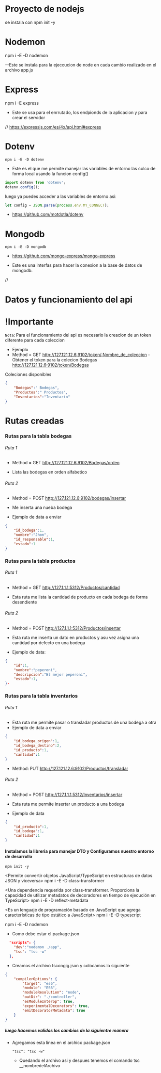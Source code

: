 # Proyecto de nodejs
se instala con npm init -y


# Nodemon
npm i -E -D nodemon

--Este se instala para la ejeccucion de node en cada cambio realizado en el archivo app.js

# Express
npm i -E express

- Este se usa para el enrrutado, los endpionds de la aplicacion y para crear el servidor 

// https://expressjs.com/es/4x/api.html#express

# Dotenv
```
npm i -E -D dotenv
```

- Este es el que me permite manejar las variables de entorno
las colco de forma local usando la funcion config()

```javascript
import dotenv from 'dotenv';
dotenv.config();
```

luego ya puedes acceder a las variables de entorno asi: 
```javascript
let config = JSON.parse(process.env.MY_CONNECT);
```

- https://github.com/motdotla/dotenv

# Mongodb
```
npm i -E -D mongodb
```
- https://github.com/mongo-express/mongo-express

- Este es una interfas para hacer la conexion a la base de datos de mongodb.

// 

# Datos y funcionamiento del api
# !Importante
`Nota`: Para el funcionamiento del api es necesario la creacion de un token diferente para cada coleccion
- Ejemplo
- Method = GET
http://127.121.12.6:9102/token/:Nombre_de_coleccion
-Obtener el token para la colecion Bodegas
http://127.121.12.6:9102/token/Bodegas


Coleciones disponibles
```json
{
    "Bodegas":" Bodegas",
    "Productos":" Productos",
    "Inventarios":"Inventario"
}
```


# Rutas creadas

### Rutas para la tabla bodegas 

###### Ruta 1 
- Method = GET
http://127.121.12.6:9102/Bodegas/orden

- Lista las bodegas en orden alfabetico

###### Ruta 2
- Method = POST
http://127.121.12.6:9102/bodegas/insertar

- Me inserta una nueba bodega 
- Ejemplo de data a enviar
```json
{
    "id_bodega":1,
    "nombre":"Jhon",
    "id_responsable":1,
    "estado":1
}
```


### Rutas para la tabla productos


###### Ruta 1
- Method = GET
http://127.1.1.1:5312/Productos/cantidad

- Esta ruta me lista la cantidad de producto en cada bodega de forma desendiente



###### Ruta 2
- Method = POST
http://127.1.1.1:5312/Productos/insertar

- Esta ruta me inserta un dato en productos y asu vez asigna una cantidad por defecto en una bodega

- Ejemplo de data:
```json
{
    "id":1,
    "nombre":"peperoni",
    "descripcion":"El mejor peperoni",
    "estado":1,
}-
```


### Rutas para la tabla inventarios 
###### Ruta 1
- Esta ruta me permite pasar o transladar productos de una bodega a otra 
- Ejemplo de data  a enviar

```json
{
    "id_bodega_origen":1,
    "id_bodega_destino":2,
    "id_producto":1,
    "cantidad":1
}
```
- Method: PUT
http://127.121.12.6:9102/Productos/transladar


###### Ruta 2
- Method = POST
http://127.1.1.1:5312/Inventarios/insertar

- Esta ruta me permite insertar un producto a una bodega
- Ejemplo de data
```json
{
    "id_producto":1,
    "id_bodega":1,
    "cantidad":1
}
```

#### Instalamos la libreria para manejar DTO y Configuramos nuestro entorno de desarrollo

``` 
npm init -y
```

<Permite convertir objetos JavaScript/TypeScript en estructuras de datos JSON y viceversa>
npm i -E -D class-transformer

<Una dependencia requerida por class-transformer. Proporciona la capacidad de utilizar metadatos de decoradores en tiempo de ejecución en TypeScript>
npm i -E -D reflect-metadata

<Es un lenguaje de programación basado en JavaScript que agrega características de tipo estático a JavaScript>
npm i -E -D typescript

<Esta libreria es para ejecutar los cambios en el servidor en tiempo real>
npm i -E -D nodemon  

- Como debe estar el package.json
```json
  "scripts": {
    "dev":"nodemon ./app",
    "tsc": "tsc -w"
  },
```
- Creamos el archivo tscongig.json y colocamos lo siguiente
```json
{
    "compilerOptions": {
        "target": "es6", 
        "module": "ES6", 
        "moduleResolution": "node",
        "outDir": "./controller", 
        "esModuleInterop": true,
        "experimentalDecorators": true,
        "emitDecoratorMetadata": true
    }
}
```
##### luego hacemos validos los cambios de la siguientre manera
- Agregamos esta linea en el archico package.json
    ```
    "tsc": "tsc -w"
    ```
    - Quedando el archivo asi
y despues tenemos el comando tsc __nombredelArchivo